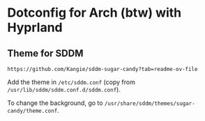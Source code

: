 # Dotconfig for Arch (btw) with Hyprland

## Theme for SDDM

`https://github.com/Kangie/sddm-sugar-candy?tab=readme-ov-file` 

Add the theme in `/etc/sddm.conf` (copy from  `/usr/lib/sddm/sddm.conf.d/sddm.conf`).

To change the background, go to `/usr/share/sddm/themes/sugar-candy/theme.conf`.
